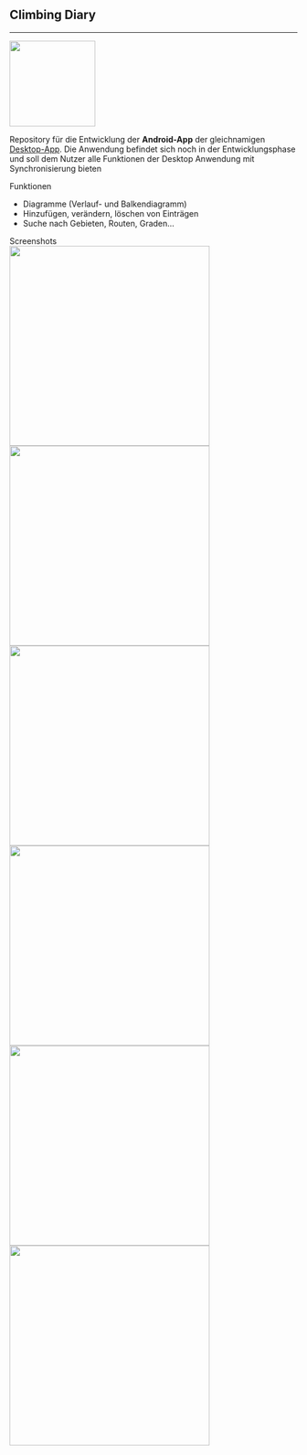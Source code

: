 
## Climbing Diary

___

<div class="container">
<img class="rounded-t-lg p-5" src="/img/monitor/logo.svg" loading="lazy" width="150" />

Repository für die Entwicklung der **Android-App** der
gleichnamigen <a class="active-link" href="https://github.com/LorenMucha/Climbing-Diary" target="_blank">
Desktop-App</a>.
Die Anwendung befindet sich noch in der Entwicklungsphase und soll dem Nutzer alle Funktionen der Desktop Anwendung mit
Synchronisierung bieten

<div class="mt-3 font-bold">Funktionen</div>
<ul class="list-disc">
<li>Diagramme (Verlauf- und Balkendiagramm)</li>
<li>Hinzufügen, verändern, löschen von Einträgen</li>
<li>Suche nach Gebieten, Routen, Graden...</li>
</ul>

</div>

<div class="mt-3 font-bold">Screenshots</div>
<div class="container grid grid-cols-3 gap-2 mx-auto">
    <img class="rounded-t-lg p-3" src="/img/climbing_diary/barchart.png" width="350" />
    <img class="rounded-t-lg p-3" src="/img/climbing_diary/tabelle.png" width="350" />
    <img class="rounded-t-lg p-3" src="/img/climbing_diary/linechart.png" width="350" />
    <img class="rounded-t-lg p-3" src="/img/climbing_diary/routen.png" width="350" />
    <img class="rounded-t-lg p-3" src="/img/climbing_diary/projects.png" width="350" />
    <img class="rounded-t-lg p-3" src="/img/climbing_diary/filter.png" width="350" />
</div>
